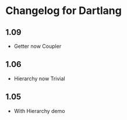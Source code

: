 # Changelog for Dartlang
## 1.09
- Getter now Coupler 
## 1.06
- Hierarchy now Trivial
## 1.05
- With Hierarchy demo
